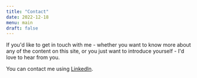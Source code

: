 ```yaml
---
title: "Contact"
date: 2022-12-18
menu: main
draft: false
---
```


If you'd like to get in touch with me - whether you want to know more about
any of the content on this site, or you just want to introduce yourself - I'd
love to hear from you.

You can contact me using [LinkedIn](https://www.linkedin.com/in/samuel-larkin/).
